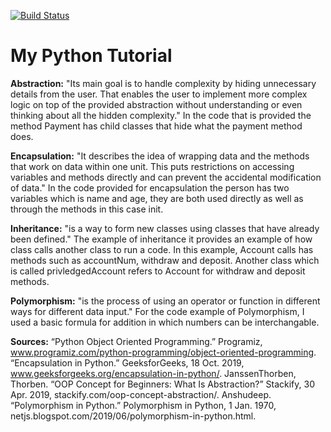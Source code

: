 [![Build Status](https://travis-ci.org/Duttp1998/Mytutorial.svg?branch=master)](https://travis-ci.org/Duttp1998/Mytutorial)
# My Python Tutorial
**Abstraction:** "Its main goal is to handle complexity by hiding unnecessary details from the user. That enables the user to implement more complex logic on top of the provided abstraction without understanding or even thinking about all the hidden complexity."
In the code that is provided the method Payment has child classes that hide what the payment method does.

**Encapsulation:** "It describes the idea of wrapping data and the methods that work on data within one unit. This puts restrictions on accessing variables and methods directly and can prevent the accidental modification of data."
In the code provided for encapsulation the person has two variables which is name and age, they are both used directly as well as through the methods in this case init. 

**Inheritance:** "is a way to form new classes using classes that have already been defined."
The example of inheritance it provides an example of how class calls another class to run a code. In this example, Account calls has methods such as accountNum, withdraw and deposit. Another class which is called privledgedAccount refers to Account for withdraw and deposit methods. 

**Polymorphism:** "is the process of using an operator or function in different ways for different data input."
For the code example of Polymorphism, I used a basic formula for addition in which numbers can be interchangable. 

**Sources:** 
“Python Object Oriented Programming.” Programiz, www.programiz.com/python-programming/object-oriented-programming.
“Encapsulation in Python.” GeeksforGeeks, 18 Oct. 2019, www.geeksforgeeks.org/encapsulation-in-python/.
JanssenThorben, Thorben. “OOP Concept for Beginners: What Is Abstraction?” Stackify, 30 Apr. 2019, stackify.com/oop-concept-abstraction/.
Anshudeep. “Polymorphism in Python.” Polymorphism in Python, 1 Jan. 1970, netjs.blogspot.com/2019/06/polymorphism-in-python.html.


